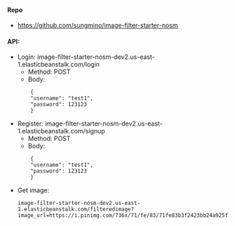 #### Repo
- https://github.com/sungmino/image-filter-starter-nosm
#### API:
- Login: image-filter-starter-nosm-dev2.us-east-1.elasticbeanstalk.com/login
    + Method: POST
    + Body:
    ````
        {
        "username": "test1",
        "password": 123123
        }
    ````
- Register: image-filter-starter-nosm-dev2.us-east-1.elasticbeanstalk.com/signup
    + Method: POST
    + Body:
    ````
        {
        "username": "test1",
        "password": 123123
        }
    ````
- Get image:
    ````
    image-filter-starter-nosm-dev2.us-east-1.elasticbeanstalk.com/filteredimage?image_url=https://i.pinimg.com/736x/71/fe/83/71fe83b3f2423bb24a925ff72565fd0e.jpg

    ````